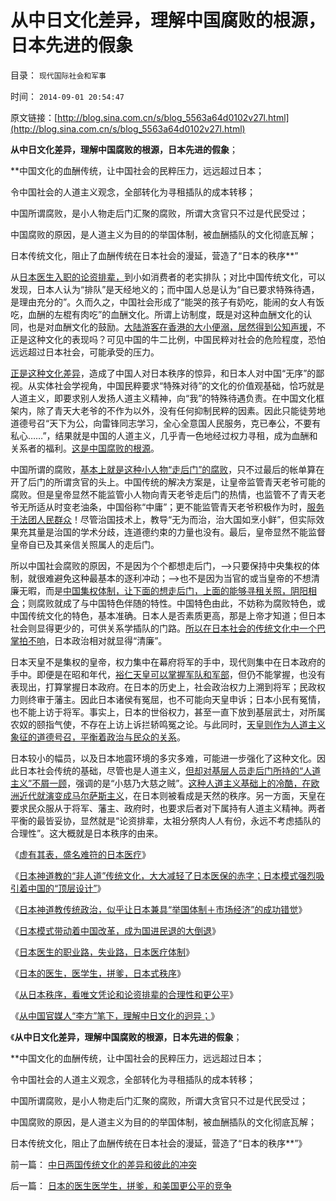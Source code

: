 # 从中日文化差异，理解中国腐败的根源，日本先进的假象

目录： `现代国际社会和军事` 

时间： `2014-09-01 20:54:47` 

原文链接：[http://blog.sina.com.cn/s/blog_5563a64d0102v27l.html](http://blog.sina.com.cn/s/blog_5563a64d0102v27l.html)

**从中日文化差异，理解中国腐败的根源，日本先进的假象**；

**中国文化的血酬传统，让中国社会的民粹压力，远远超过日本；

令中国社会的人道主义观念，全部转化为寻租插队的成本转移；

中国所谓腐败，是小人物走后门汇聚的腐败，所谓大贪官只不过是代民受过；

中国腐败的原因，是人道主义为目的的举国体制，被血酬插队的文化彻底瓦解；

日本传统文化，阻止了血酬传统在日本社会的漫延，营造了“日本的秩序**”

从[日本医生入职的论资排辈，](../../../2014/8/29/日本的医生医学生，拼爹，和美国更公平的竞争.md)到小如消费者的老实排队；对比中国传统文化，可以发现，日本人认为“排队”是天经地义的；而中国人总是认为“自已要求特殊待遇，是理由充分的”。久而久之，中国社会形成了“能哭的孩子有奶吃，能闹的女人有饭吃，血酬的左棍有肉吃”的血酬文化。所谓上访制度，既是对这种血酬文化的认同，也是对血酬文化的鼓励。[大陆游客在香港的大小便溺，居然得到公知声援](../../../2014/5/12/香港“随地大小便起哄案”是大陆公知的集体丑闻；.md)，不正是这种文化的表现吗？可见中国的牛二比例，中国民粹对社会的危险程度，恐怕远远超过日本社会，可能承受的压力。

[正是这种文化差异](../../../2014/8/31/从官媒笔下，理解日本秩序和中日文化的迥异；.md)，造成了中国人对日本秩序的惊异，和日本人对中国“无序”的鄙视。从实体社会学视角，中国民粹要求“特殊对待”的文化的价值观基础，恰巧就是人道主义，即要求别人发扬人道主义精神，向“我”的特殊待遇负责。在中国文化框架内，除了青天大老爷的不作为以外，没有任何抑制民粹的因素。因此只能徒劳地道德号召“天下为公，向雷锋同志学习，全心全意国人民服务，克已奉公，不要有私心……”，结果就是中国的人道主义，几乎青一色地经过权力寻租，成为血酬和关系者的福利。[这是中国腐败的根源](../../../2010/1/4/贪官是问题，却不是大问题.md)。

中国所谓的腐败，[基本上就是这种小人物“走后门”的腐败](../../../2013/6/8/卖官鬻爵瓦解市场竞争,国进民退的跑马圈地；.md)，只不过最后的帐单算在开了后门的所谓贪官的头上。中国传统的解决方案是，让皇帝监管青天老爷可能的腐败。但是皇帝显然不能监管小人物向青天老爷走后门的热情，也监管不了青天老爷无所适从时变老油条，中国俗称“中庸”；更不能监管青天老爷积极作为时，[服务于法团人民群众](../../../2014/3/16/特殊利益集团的腐败，让贪官显得太无害.md)！尽管治国技术上，教导“无为而治，治大国如烹小鲜”，但实际效果充其量是治国的学术分歧，连道德约束的力量也没有。最后，皇帝显然不能监督皇帝自已及其亲信关照属人的走后门。

所以中国社会腐败的原因，不是因为个个都想走后门，——>只要保持中央集权的体制，就很难避免这种最基本的逐利冲动；——>也不是因为当官的或当皇帝的不想清廉无暇，而是[中国集权体制，让下面的想走后门，上面的能够寻租关照，阴阳相合](../../../2014/4/27/科斯交易成本理论，不适用于市场经济，适用权力寻租的黑市.md)；则腐败就成了与中国特色伴随的特性。中国特色由此，不妨称为腐败特色，或中国传统文化的特色，基本准确。日本人是否素质更高，那是上帝才知道；但日本社会则显得更少的，可供关系学插队的门路。[所以在日本社会的传统文化中一个巴掌拍不响](../../../2014/4/23/权力的结构，寻租黑市中的血酬，城管，奸商和售后服务.md)，日本政治相对就显得“清廉”。

日本天皇不是集权的皇帝，权力集中在幕府将军的手中，现代则集中在日本政府的手中。即便是在昭和年代，[裕仁天皇可以掌握军队和军部](../../../2012/3/5/侵华的元凶不是日本政府，而是日本天皇！.md)，但仍不能掌握，也没有表现出，打算掌握日本政府。在日本的历史上，社会政治权力上溯到将军；民政权力则终审于藩主。因此日本诸侯有冤屈，也不可能向天皇申诉；日本小民有冤情，也不能上访于将军。事实上，日本的世俗权力，甚至一直下放到基层武士，对所属农奴的颐指气使，不存在上访上诉拦轿鸣冤之论。与此同时，[天皇则作为人道主义象征的道德号召，平衡着政治与民众的关系](../../../2014/3/31/真实的日本是天皇领导的黑社会.md)。

日本较小的幅员，以及日本地震环境的多灾多难，可能进一步强化了这种文化。因此日本社会传统的基础，尽管也是人道主义，[但却对基层人员走后门所持的“人道主义”不屑一顾](../../../2014/8/25/为什么日本的北欧模式，赤字大大少于美国和欧洲？.md)，强调的是“小慈乃大慈之贼”。[这种人道主义基础上的冷酷，在欧洲近代就演变成马尔萨斯主义](../../../2014/4/15/法西斯主义的合理性：（极权主义＝法西斯主义－人道主义）.md)，在日本则被看成是天然的秩序。另一方面，天皇在要求民众服从于将军、藩主、政府时，也要求后者对下属持有人道主义精神。两者平衡的最皆妥协，显然就是“论资排辈，太祖分祭肉人人有份，永远不考虑插队的合理性”。这大概就是日本秩序的由来。

《[虚有其表，盛名难符的日本医疗](../../../2014/8/18/虚有其表，盛名难符的日本医疗；.md)》

《[日本神道教的“非人道”传统文化，大大减轻了日本医保的赤字；日本模式强烈吸引着中国的“顶层设计”](../../../2014/8/25/为什么日本的北欧模式，赤字大大少于美国和欧洲？.md)》

《[日本神道教传统政治，似乎让日本兼具“举国体制＋市场经济”的成功错觉](../../../2014/8/26/日本特殊的传统文化塑造的日本模式.md)》

《[日本模式带动着中国改革，成为国进民退的大倒退](../../../2014/8/27/日本模式带动着中国改革，成为国进民退的大倒退；.md)》

《[日本医生的职业路，失业路，日本医疗体制](../../../2014/8/28/日本医生的职业路，失业路，日本医疗体制.md)》

《[日本的医生，医学生，拼爹，日本式秩序](../../../2014/8/29/日本的医生医学生，拼爹，和美国更公平的竞争.md)》

《[从日本秩序，看唯文凭论和论资排辈的合理性和更公平](../../../2014/8/30/唯文凭论和论资排辈的合理性和更公平的适用条件.md)》

《[从中国官媒人“李方”笔下，理解中日文化的迥异；](../../../2014/8/31/从官媒笔下，理解日本秩序和中日文化的迥异；.md)》

《**从中日文化差异，理解中国腐败的根源，日本先进的假象**；

**中国文化的血酬传统，让中国社会的民粹压力，远远超过日本；

令中国社会的人道主义观念，全部转化为寻租插队的成本转移；

中国所谓腐败，是小人物走后门汇聚的腐败，所谓大贪官只不过是代民受过；

中国腐败的原因，是人道主义为目的的举国体制，被血酬插队的文化彻底瓦解；

日本传统文化，阻止了血酬传统在日本社会的漫延，营造了“日本的秩序**”》

前一篇： [中日两国传统文化的差异和彼此的冲突](../../../2014/9/2/中日两国传统文化的差异和彼此的冲突.md)

后一篇： [日本的医生医学生，拼爹，和美国更公平的竞争](../../../2014/8/29/日本的医生医学生，拼爹，和美国更公平的竞争.md)


